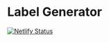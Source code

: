 # Label Generator

[![Netlify Status](https://api.netlify.com/api/v1/badges/e59f8bc0-6fbb-4e98-a259-8227482334ba/deploy-status)](https://app.netlify.com/sites/label-generator/deploys)
